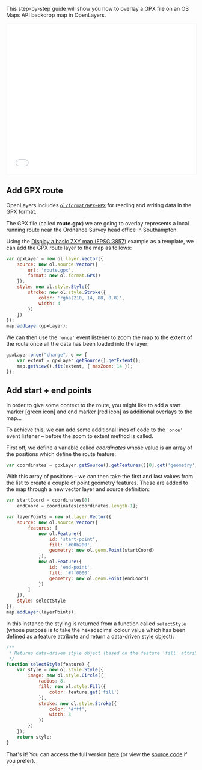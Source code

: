 This step-by-step guide will show you how to overlay a GPX file on an OS Maps API backdrop map in OpenLayers.

<p><iframe style="width:100%;height:400px;max-width:1200px;border:1px solid #f5f5f5;" src="/public/os-data-hub-tutorials/dist/quick-start/openlayers-adding-gpx.php"></iframe></p>

## Add GPX route

OpenLayers includes [`ol/format/GPX~GPX`](https://openlayers.org/en/latest/apidoc/module-ol_format_GPX-GPX.html) for reading and writing data in the GPX format.

The GPX file (called **route.gpx**) we are going to overlay represents a local running route near the Ordnance Survey head office in Southampton.

Using the [Display a basic ZXY map (EPSG:3857)](https://labs.os.uk/public/os-data-hub-examples/os-maps-api/zxy-3857-basic-map) example as a template, we can add the GPX route layer to the map as follows:

```js
var gpxLayer = new ol.layer.Vector({
    source: new ol.source.Vector({
        url: 'route.gpx',
        format: new ol.format.GPX()
    }),
    style: new ol.style.Style({
        stroke: new ol.style.Stroke({
            color: 'rgba(210, 14, 88, 0.8)',
            width: 4
        })
    })
});
map.addLayer(gpxLayer);
```

We can then use the `'once'` event listener to zoom the map to the extent of the route once all the data has been loaded into the layer:

```js
gpxLayer.once("change", e => {
    var extent = gpxLayer.getSource().getExtent();
    map.getView().fit(extent, { maxZoom: 14 });
});
```

## Add start + end points

In order to give some context to the route, you might like to add a start marker [green icon] and end marker [red icon] as additional overlays to the map...

To achieve this, we can add some additional lines of code to the `'once'` event listener &ndash; before the zoom to extent method is called.

First off, we define a variable called *coordinates* whose value is an array of the positions which define the route feature:

```js
var coordinates = gpxLayer.getSource().getFeatures()[0].get('geometry').getCoordinates()[0];
```

With this array of positions &ndash; we can then take the first and last values from the list to create a couple of point geometry features. These are added to the map through a new vector layer and source definition:

```js
var startCoord = coordinates[0],
    endCoord = coordinates[coordinates.length-1];

var layerPoints = new ol.layer.Vector({
    source: new ol.source.Vector({
        features: [
            new ol.Feature({
                id: 'start-point',
                fill: '#00b200',
                geometry: new ol.geom.Point(startCoord)
            }),
            new ol.Feature({
                id: 'end-point',
                fill: '#ff0000',
                geometry: new ol.geom.Point(endCoord)
            })
        ]
    }),
    style: selectStyle
});
map.addLayer(layerPoints);
```

In this instance the styling is returned from a function called `selectStyle` (whose purpose is to take the hexadecimal colour value which has been defined as a feature attribute and return a data-driven style object):

```js
/**
 * Returns data-driven style object (based on the feature 'fill' attribute).
 */
function selectStyle(feature) {
    var style = new ol.style.Style({
        image: new ol.style.Circle({
            radius: 8,
            fill: new ol.style.Fill({
                color: feature.get('fill')
            }),
            stroke: new ol.style.Stroke({
                color: '#fff',
                width: 3
            })
        })
    });
    return style;
}
```

That's it! You can access the full version [here](/public/os-data-hub-tutorials/dist/quick-start/openlayers-adding-gpx.php) (or view the [source code](/public/os-data-hub-tutorials/dist/quick-start/source-view.html#openlayers-adding-gpx) if you prefer).
